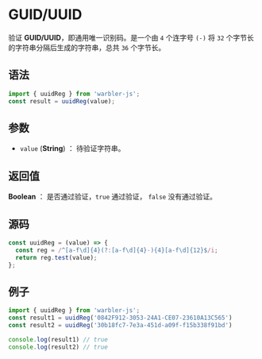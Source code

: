 <!--
 * @Author: 一尾流莺
 * @Description:GUID/UUID
 * @Date: 2021-09-13 18:18:23
 * @LastEditTime: 2021-10-14 09:45:09
 * @FilePath: \warblerjs-guide\docs\guide\form\uuidReg.md
-->

# GUID/UUID

验证 **GUID/UUID**，即通用唯一识别码。是一个由 `4` 个连字号 `(-)` 将 `32`  个字节长的字符串分隔后生成的字符串，总共 `36` 个字节长。

## 语法

```js
import { uuidReg } from 'warbler-js';
const result = uuidReg(value);
```

## 参数

- `value` (**String**) ： 待验证字符串。

## 返回值

**Boolean** ： 是否通过验证，`true` 通过验证， `false` 没有通过验证。

## 源码

```js
const uuidReg = (value) => {
  const reg = /^[a-f\d]{4}(?:[a-f\d]{4}-){4}[a-f\d]{12}$/i;
  return reg.test(value);
};
```

## 例子

```js
import { uuidReg } from 'warbler-js';
const result1 = uuidReg('0842F912-3053-24A1-CE07-23610A13C565')
const result2 = uuidReg('30b18fc7-7e3a-451d-a09f-f15b338f91bd')

console.log(result1) // true
console.log(result2) // true
```

